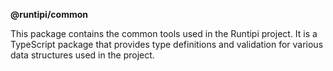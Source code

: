**@runtipi/common** 

This package contains the common tools used in the Runtipi project. It is a TypeScript package that provides type definitions and validation for various data structures used in the project.
